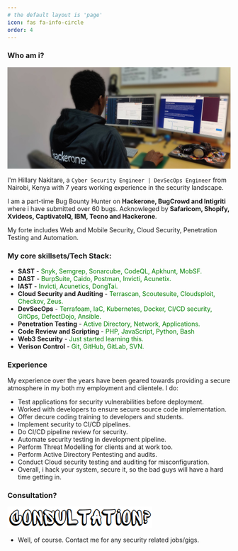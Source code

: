 ```yaml
---
# the default layout is 'page'
icon: fas fa-info-circle
order: 4
---
```


### Who am i?

![downloading!](/assets/img/me.jpg "Some example apk files")

I'm Hillary Nakitare, a `Cyber Security Engineer | DevSecOps Engineer` from Nairobi, Kenya with 7 years working experience in the security landscape.

I am a part-time Bug Bounty Hunter on **Hackerone, BugCrowd and Intigriti** where i have submitted over 60 bugs. Acknowleged by **Safaricom, Shopify, Xvideos, CaptivateIQ, IBM, Tecno and Hackerone**.

My forte includes Web and Mobile Security, Cloud Security, Penetration Testing and Automation.

### My core skillsets/Tech Stack:

* **SAST** - <span style="color:green">Snyk, Semgrep, Sonarcube, CodeQL, Apkhunt, MobSF.</span>
* **DAST** - <span style="color:green">BurpSuite, Caido, Postman, Invicti, Acunetix.</span>
* **IAST** - <span style="color:green">Invicti, Acunetics, DongTai.</span>
* **Cloud Security and Auditing** - <span style="color:green">Terrascan, Scoutesuite, Cloudsploit, Checkov, Zeus.</span>
* **DevSecOps** - <span style="color:green">Terrafoam, IaC, Kubernetes, Docker, CI/CD security, GitOps, DefectDojo, Ansible.</span>
* **Penetration Testing** - <span style="color:green">Active Directory, Network, Applications.</span>
* **Code Review and Scripting** - <span style="color:green">PHP, JavaScript, Python, Bash</span>
* **Web3 Security** - <span style="color:green">Just started learning this.</span>
* **Verison Control** - <span style="color:green">Git, GitHub, GitLab, SVN.</span>

### Experience
My experience over the years have been geared towards providing a secure atmosphere in my both my employment and clientele. I do: 
- Test applications for security vulnerabilities before deployment.
- Worked with developers to ensure secure source code implementation.
- Offer decure coding training to developers and students.
- Implement security to CI/CD pipelines.
- Do CI/CD pipeline review for security.
- Automate security testing in development pipeline.
- Perform Threat Modelling for clients and at work too.
- Perform Active Directory Pentesting and audits.
- Conduct Cloud security testing and auditing for misconfiguration.
- Overall, i hack your system, secure it, so the bad guys will have a hard time getting in.

### Consultation?
![downloading!](/assets/img/consult.png)
- Well, of course. Contact me for any security related jobs/gigs.